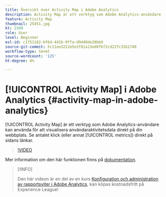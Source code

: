 ```yaml
---
title: Översikt över Activity Map i Adobe Analytics
description: Activity Map är ett verktyg som Adobe Analytics-användare kan använda för att visualisera användaraktivitetsdata direkt på din webbplats. Se antalet klick (eller andra mätvärden) direkt på länkarna på sidan.
feature: Activity Map
thumbnail: 25451.jpg
kt: 2349
role: User
level: Beginner
exl-id: c1751182-bf6d-441b-9ffa-d9d40de20bb9
source-git-commit: 5c11ee3222e5e3f81a13ed8fbf2cd22fc32b1740
workflow-type: tm+mt
source-wordcount: '125'
ht-degree: 0%

---
```


# [!UICONTROL Activity Map] i Adobe Analytics {#activity-map-in-adobe-analytics}

[!UICONTROL Activity Map] är ett verktyg som Adobe Analytics-användare kan använda för att visualisera användaraktivitetsdata direkt på din webbplats. Se antalet klick (eller annat [!UICONTROL metrics]) direkt på sidans länkar.

>[!VIDEO](https://video.tv.adobe.com/v/25451/?quality=12)

Mer information om den här funktionen finns på [dokumentation](https://experienceleague.adobe.com/docs/analytics/analyze/activity-map/activity-map.html?lang=en).

>[!INFO]
>
> Den här videon är en del av en kurs [Konfiguration och administration av rapportsviter i Adobe Analytics](https://experienceleague.adobe.com/?recommended=Analytics-A-1-2021.1.administration), kan köpas kostnadsfritt på Experience League!